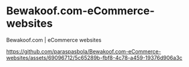 # Bewakoof.com-eCommerce-websites
Bewakoof.com | eCommerce websites 





https://github.com/paraspasbola/Bewakoof.com-eCommerce-websites/assets/69096712/5c65289b-fbf8-4c78-a459-19376d906a3c

